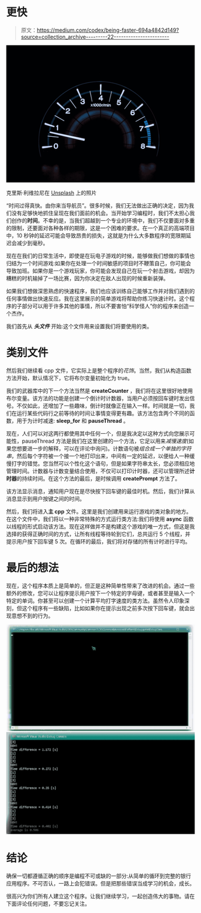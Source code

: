 # 更快

> 原文：<https://medium.com/codex/being-faster-694a4842d149?source=collection_archive---------22----------------------->

![](img/b9459c5cc389e6ba417f78cdfde3cdbc.png)

克里斯·利维拉尼在 [Unsplash](https://unsplash.com?utm_source=medium&utm_medium=referral) 上的照片

“时间过得真快。由你来当导航员”。很多时候，我们无法做出正确的决定，因为我们没有足够快地抓住呈现在我们面前的机会。当开始学习编程时，我们不太担心我们创作的**时间**。不幸的是，当我们超越到一个专业的环境中，我们不仅要面对多重的限制，还要面对各种各样的期限，这是一个困难的要求。在一个真正的高端项目中，10 秒钟的延迟可能会导致昂贵的损失，这就是为什么大多数程序的宽限期延迟会减少到毫秒。

现在在我们的日常生活中，即使是在玩电子游戏的时候，能够做我们想做的事情也归结为一个时间游戏:如果你在处理一个时间敏感的项目时不鞭策自己，你可能会导致加班。如果你是一个游戏玩家，你可能会发现自己在玩一个射击游戏，却因为糟糕的时机输掉了一场比赛，因为你决定在敌人出现的时候重新装弹。

如果我们想做深思熟虑的快速程序，我们也应该训练自己能够工作并对我们遇到的任何事情做出快速反应。我在这里展示的简单游戏将帮助你练习快速计时。这个程序的子部分可以用于许多其他的事情，所以不要害怕“科学怪人”你的程序来创造一个杰作。

我们首先从 ***头文件*** 开始:这个文件用来设置我们将要使用的类。

# 类别文件

然后我们继续看 cpp 文件，它实际上是整个程序的*花饰*。当然，我们从构造函数方法开始，默认情况下，它将布尔变量初始化为 true。

我们的武器库中的下一个方法当然是 **createCounter** ，我们将在这里很好地使用布尔变量。该方法的功能是创建一个倒计时计数器，当用户必须按回车键时发出信号。不仅如此，还增加了一些趣味，倒计时就像正在输入一样。时间就是一切，我们在运行某些代码行之前等待的时间让事情变得更有趣。该方法包含两个不同的函数，用于为计时减速: **sleep_for** 和 **pauseThread** 。

现在，人们可以对这两行都使用其中任何一个，但是我决定以这种方式向您展示可能性，pauseThread 方法是我们在这里创建的一个方法，它足以用来*减慢速度*(如果您想要进一步的解释，可以在评论中询问)。计数语句被*组合成一个单独的字符串*，然后每个字符被一个接一个地打印出来，中间有一定的延迟，以便给人一种缓慢打字的错觉。您当然可以个性化这个语句，但是如果字符串太长，您必须相应地管理时间。计数器与计数变量结合使用，不仅可以打印计时器，还可以管理所述**计时器**的持续时间。在这个方法的最后，是时候调用 **createPrompt** 方法了。

该方法显示消息，通知用户现在是尽快按下回车键的最佳时机。然后，我们计算从消息显示到用户按键之间的时间。

然后，我们将进入**主 cpp** 文件。这里是我们创建用来运行游戏的类对象的地方。在这个文件中，我们将以一种非常特殊的方式运行类方法:我们将使用 **async** 函数以线程的形式启动该方法。现在这样做并不是构建这个游戏的唯一方式，但这是我选择的获得正确时间的方式，让所有线程等待轮到它们，总共运行 5 个线程，并提示用户按下回车键 5 次。在循环的最后，我们将对存储的所有计时进行平均。

# 最后的想法

现在，这个程序本质上是简单的，但正是这种简单性带来了改进的机会。通过一些额外的修改，您可以让程序提示用户按下一个特定的字母键，或者甚至是输入一个特定的单词。你甚至可以创建一个计算平均打字速度的类方法。虽然令人印象深刻，但这个程序有一些缺陷，比如如果你在提示出现之前多次按下回车键，就会出现意想不到的行为。

![](img/0989d9435b41e591d45a9204084fd6c3.png)![](img/d60304afd91d8fcf252fc00476b3ba56.png)

# 结论

确保一切都遵循正确的顺序是编程不可或缺的一部分:从简单的循环到完整的银行应用程序。不可否认，一路上会犯错误。但是把那些错误当成学习的机会，成长。

很高兴为你们所有人建立这个程序。让我们继续学习，一起创造伟大的事物。请在下面评论任何问题，不要忘记关注。